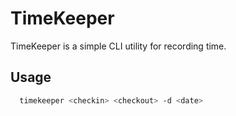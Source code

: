 # TimeKeeper

TimeKeeper is a simple CLI utility for recording time.

## Usage
```bash
  timekeeper <checkin> <checkout> -d <date>
```
